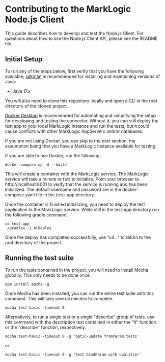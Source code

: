 # Contributing to the MarkLogic Node.js Client

This guide describes how to develop and test the Node.js Client. For questions about how to use the Node.js Client API,
please see the README file.


## Initial Setup

To run any of the steps below, first verify that you have the following available;
[sdkman](https://sdkman.io/) is recommended for installing and maintaining versions of Java:
* Java 17.x

You will also need to clone this repository locally and open a CLI in the root directory of the cloned project.

[Docker Desktop](https://www.docker.com/products/docker-desktop/) is recommended for automating and simplifying the setup for developing and testing the connector.
Without it, you can still deploy the test app to your local MarkLogic instance and run the tests, but it could cause
conflicts with other MarkLogic AppServers and/or databases.

If you are not using Docker, you can skip to the next section, the assumption being that you have a MarkLogic
instance available for testing.

If you are able to use Docker, run the following:

    docker-compose up -d --build

This will create a container with the MarkLogic service. The MarkLogic service will take a minute or two to initialize.
Point your browser to http://localhost:8001 to verify that the service is running and has been initialized. The default
username and password are in the docker-compose.yaml file in the /test-app directory.

Once the container is finished initializing, you need to deploy the test application to the MarkLogic service.
While still in the test-app directory run the following gradle command.

    cd test-app
    ./gradlew -i mlDeploy

Once the deploy has completed successfully, use "cd .." to return to the root directory of the project.


## Running the test suite

To run the tests contained in the project, you will need to install Mocha globally. This only needs to be done once.

    npm install mocha -g

Once Mocha has been installed, you can run the entire test suite with this command. This will take several minutes to complete.

    mocha test-basic -timeout 0

Alternatively, to run a single test or a single "describe" group of tests, use this command with the description text
contained in either the "it" function or the "describe" function, respectively.

    mocha test-basic -timeout 0 -g 'optic-update fromParam tests'
or

    mocha test-basic -timeout 0 -g 'test bindParam with qualifier'
